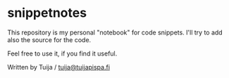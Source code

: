# snippetnotes

This repository is my personal "notebook" for code snippets. I'll try to add also the source for the code.

Feel free to use it, if you find it useful.

Written by Tuija / tuija@tuijapispa.fi
